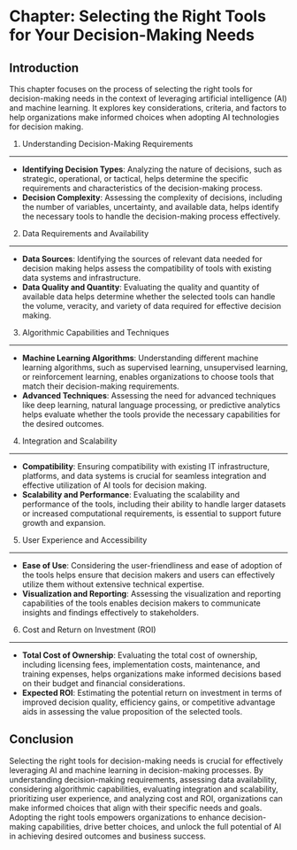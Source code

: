 Chapter: Selecting the Right Tools for Your Decision-Making Needs
=================================================================

Introduction
------------

This chapter focuses on the process of selecting the right tools for decision-making needs in the context of leveraging artificial intelligence (AI) and machine learning. It explores key considerations, criteria, and factors to help organizations make informed choices when adopting AI technologies for decision making.

1. Understanding Decision-Making Requirements
---------------------------------------------

* **Identifying Decision Types**: Analyzing the nature of decisions, such as strategic, operational, or tactical, helps determine the specific requirements and characteristics of the decision-making process.
* **Decision Complexity**: Assessing the complexity of decisions, including the number of variables, uncertainty, and available data, helps identify the necessary tools to handle the decision-making process effectively.

2. Data Requirements and Availability
-------------------------------------

* **Data Sources**: Identifying the sources of relevant data needed for decision making helps assess the compatibility of tools with existing data systems and infrastructure.
* **Data Quality and Quantity**: Evaluating the quality and quantity of available data helps determine whether the selected tools can handle the volume, veracity, and variety of data required for effective decision making.

3. Algorithmic Capabilities and Techniques
------------------------------------------

* **Machine Learning Algorithms**: Understanding different machine learning algorithms, such as supervised learning, unsupervised learning, or reinforcement learning, enables organizations to choose tools that match their decision-making requirements.
* **Advanced Techniques**: Assessing the need for advanced techniques like deep learning, natural language processing, or predictive analytics helps evaluate whether the tools provide the necessary capabilities for the desired outcomes.

4. Integration and Scalability
------------------------------

* **Compatibility**: Ensuring compatibility with existing IT infrastructure, platforms, and data systems is crucial for seamless integration and effective utilization of AI tools for decision making.
* **Scalability and Performance**: Evaluating the scalability and performance of the tools, including their ability to handle larger datasets or increased computational requirements, is essential to support future growth and expansion.

5. User Experience and Accessibility
------------------------------------

* **Ease of Use**: Considering the user-friendliness and ease of adoption of the tools helps ensure that decision makers and users can effectively utilize them without extensive technical expertise.
* **Visualization and Reporting**: Assessing the visualization and reporting capabilities of the tools enables decision makers to communicate insights and findings effectively to stakeholders.

6. Cost and Return on Investment (ROI)
--------------------------------------

* **Total Cost of Ownership**: Evaluating the total cost of ownership, including licensing fees, implementation costs, maintenance, and training expenses, helps organizations make informed decisions based on their budget and financial considerations.
* **Expected ROI**: Estimating the potential return on investment in terms of improved decision quality, efficiency gains, or competitive advantage aids in assessing the value proposition of the selected tools.

Conclusion
----------

Selecting the right tools for decision-making needs is crucial for effectively leveraging AI and machine learning in decision-making processes. By understanding decision-making requirements, assessing data availability, considering algorithmic capabilities, evaluating integration and scalability, prioritizing user experience, and analyzing cost and ROI, organizations can make informed choices that align with their specific needs and goals. Adopting the right tools empowers organizations to enhance decision-making capabilities, drive better choices, and unlock the full potential of AI in achieving desired outcomes and business success.
